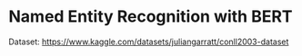 # Named Entity Recognition with BERT

Dataset: https://www.kaggle.com/datasets/juliangarratt/conll2003-dataset

